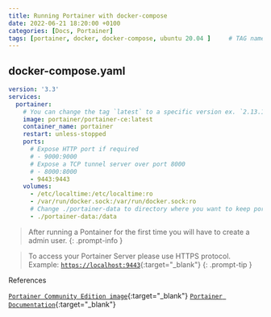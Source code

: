 ```yaml
---
title: Running Portainer with docker-compose
date: 2022-06-21 18:20:00 +0100
categories: [Docs, Portainer]
tags: [portainer, docker, docker-compose, ubuntu 20.04 ]     # TAG names should always be lowercase
---
```


## docker-compose.yaml

```yaml
version: '3.3'
services:
  portainer:
    # You can change the tag `latest` to a specific version ex. `2.13.1`
    image: portainer/portainer-ce:latest
    container_name: portainer
    restart: unless-stopped
    ports:
      # Expose HTTP port if required
      # - 9000:9000
      # Expose a TCP tunnel server over port 8000
      # - 8000:8000
      - 9443:9443
    volumes:
      - /etc/localtime:/etc/localtime:ro
      - /var/run/docker.sock:/var/run/docker.sock:ro
      # Change ./portainer-data to directory where you want to keep portainer data on local machine
      - ./portainer-data:/data
```
> After running a Pontainer for the first time you will have to create a admin user. 
{: .prompt-info }

> To access your Portainer Server please use HTTPS protocol. Example: [`https://localhost:9443`](https://localhost:9443){:target="_blank"}
{: .prompt-tip }


References

[`Portainer Community Edition image`](https://hub.docker.com/r/portainer/portainer-ce){:target="_blank"}
[`Portainer Documentation`](https://docs.portainer.io/start/install/server/docker/linux){:target="_blank"}